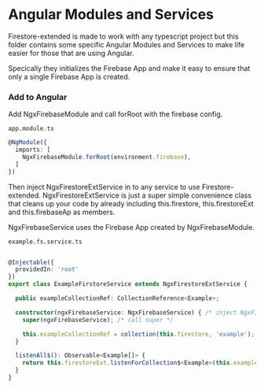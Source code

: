 # Angular Modules and Services

Firestore-extended is made to work with any typescript project but this folder contains some specific Angular Modules and Services to make
life easier for those that are using Angular.

Specically they initializes the Firebase App and make it easy to ensure that only a single Firebase App is created.

### Add to Angular

Add NgxFirebaseModule and call forRoot with the firebase config.

`app.module.ts`

```typescript
@NgModule({
  imports: [
    NgxFirebaseModule.forRoot(environment.firebase),
  ]
})
```

Then inject NgxFirestoreExtService in to any service to use Firestore-extended. NgxFirestoreExtService is just a super simple convenience
class that cleans up your code by already including this.firestore, this.firestoreExt and this.firebaseAp as members.

NgxFirebaseService uses the Firebase App created by NgxFirebaseModule.

`example.fs.service.ts`

```typescript

@Injectable({
  providedIn: 'root'
})
export class ExampleFirstoreService extends NgxFirestoreExtService {

  public exampleCollectionRef: CollectionReference<Example>;

  constructor(ngxFirebaseService: NgxFirebaseService) { /* inject NgxFirebaseService here */
    super(ngxFirebaseService); /* call super */

    this.exampleCollectionRef = collection(this.firestore, 'example');
  }

  listenAll$(): Observable<Example[]> {
    return this.firestoreExt.listenForCollection$<Example>(this.exampleCollectionRef);
  }
}
```


